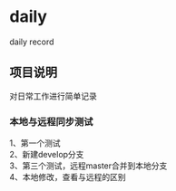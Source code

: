 # daily
daily record

## 项目说明
对日常工作进行简单记录

### 本地与远程同步测试
1、第一个测试<br>
2、新建develop分支<br>
3、第三个测试，远程master合并到本地分支<br>
4、本地修改，查看与远程的区别<br>
